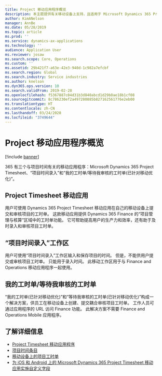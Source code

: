 ```yaml
---
title: Project 移动应用程序概览
description: 本主题提供有关移动设备上支持，且适用于 Microsoft Dynamics 365 Project Timesheet、项目时间录入和我的工时表/工时表的，与项目时间有关的应用程序的一般信息。
author: KimANelson
manager: AnnBe
ms.date: 05/28/2019
ms.topic: article
ms.prod: ''
ms.service: dynamics-ax-applications
ms.technology: ''
audience: Application User
ms.reviewer: josaw
ms.search.scope: Core, Operations
ms.custom: ''
ms.assetid: 29b421f7-a63e-42e3-940d-1c982a7efcbf
ms.search.region: Global
ms.search.industry: Service industries
ms.author: knelson
ms.dyn365.ops.version: 10
ms.search.validFrom: 2019-02-28
ms.openlocfilehash: f5367887c04d31b3d840abcd1d29b8ae18b1cf08
ms.sourcegitcommit: 8c786230ef2a497280885b827162561776e2eb00
ms.translationtype: HT
ms.contentlocale: zh-CN
ms.lasthandoff: 03/24/2020
ms.locfileid: "3749644"
---
```

# <a name="project-mobile-applications-overview"></a>Project 移动应用程序概览

[!include [banner](../includes/banner.md)]

 365 有三个与项目时间有关的移动应用程序：Microsoft Dynamics 365 Project Timesheet、“项目时间录入”和“我的工时单/等待我审核的工时单(已针对移动优化)”。

## <a name="project-timesheet-mobile-app"></a>Project Timesheet 移动应用

用户可使用 Dynamics 365 Project Timesheet 移动应用在自己的移动设备上提交和审核项目的工时单。 这款移动应用提供 Dynamics 365 Finance 的“项目管理与核算”区域中的工时单功能。 它可帮助提高用户的生产力和效率，还有助于及时录入和审核项目工时单。

## <a name="project-time-entry-workspace"></a>“项目时间录入”工作区

用户可使用“项目时间录入”工作区输入和保存项目的时间。 但是，不能供用户提交或审核项目工时单。 只能用于录入时间。 此移动工作区用于与 Finance and Operations 移动应用程序一起使用。

## <a name="my-timesheetstimesheets-for-my-review"></a>我的工时单/等待我审核的工时单

“我的工时单(已针对移动优化)”和“等待我审核的工时单(已针对移动优化)”构成一个解决方案，供员工在移动设备上创建、提交耦合审核项目工时单。 工作人员可通过应用程序的 URL 访问 Finance 功能。 此解决方案不需要 Finance and Operations Mobile 应用程序。

## <a name="for-more-information"></a>了解详细信息

- [Project Timesheet 移动应用程序](project-timesheet.md)
- [项目时间条目]( project-time-entry-mobile-workspace.md)
- [移动设备上的项目工时单](Mobile-timesheets.md)
- [为 iOS 和 Android 上的 Microsoft Dynamics 365 Project Timesheet 移动应用实施自定义字段](custom-fields-mobile.md)

